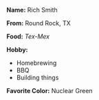 **Name:** Rich Smith

**From:** Round Rock, TX

**Food:** *Tex-Mex*

**Hobby:**
* Homebrewing
* BBQ
* Building things

**Favorite Color:** Nuclear Green
